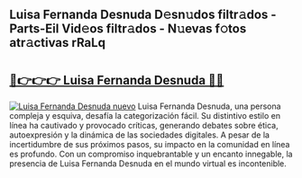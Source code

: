 ## Luisa Fernanda Desnuda D𝚎sn𝚞dos filtr𝚊dos - Parts-Eil Vid𝚎os filtr𝚊dos - N𝚞evas f𝚘tos atr𝚊ctivas rRaLq

# <h2><a href="http://mb4aay0.tromn.icu/?c=Luisa+Fernanda+Desnuda">🔗👉👉👉 Luisa Fernanda Desnuda 🔗🔗</a></h2>

[![Luisa Fernanda Desnuda nuevo](https://i.imgur.com/pEAQMta.gif)](http://mb4aay0.tromn.icu/?c=Luisa+Fernanda+Desnuda)
Luisa Fernanda Desnuda, una persona compleja y esquiva, desafía la categorización fácil. Su distintivo estilo en línea ha cautivado y provocado críticas, generando debates sobre ética, autoexpresión y la dinámica de las sociedades digitales. A pesar de la incertidumbre de sus próximos pasos, su impacto en la comunidad en línea es profundo. Con un compromiso inquebrantable y un encanto innegable, la presencia de Luisa Fernanda Desnuda en el mundo virtual es incontenible.
